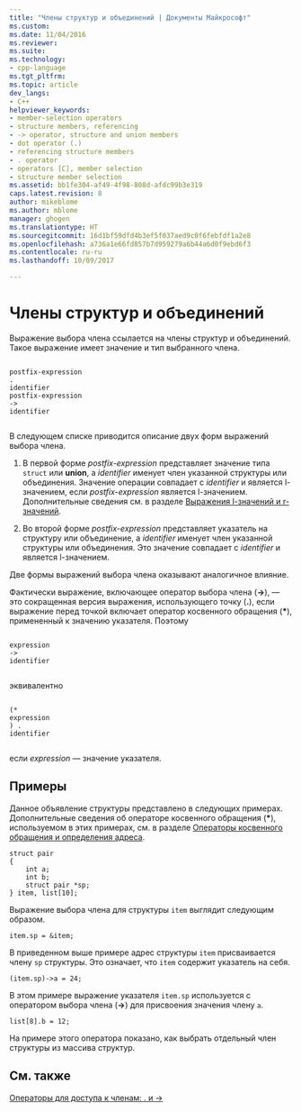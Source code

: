 ```yaml
---
title: "Члены структур и объединений | Документы Майкрософт"
ms.custom: 
ms.date: 11/04/2016
ms.reviewer: 
ms.suite: 
ms.technology:
- cpp-language
ms.tgt_pltfrm: 
ms.topic: article
dev_langs:
- C++
helpviewer_keywords:
- member-selection operators
- structure members, referencing
- -> operator, structure and union members
- dot operator (.)
- referencing structure members
- . operator
- operators [C], member selection
- structure member selection
ms.assetid: bb1fe304-af49-4f98-808d-afdc99b3e319
caps.latest.revision: 8
author: mikeblome
ms.author: mblome
manager: ghogen
ms.translationtype: HT
ms.sourcegitcommit: 16d1bf59dfd4b3ef5f037aed9c0f6febfdf1a2e8
ms.openlocfilehash: a736a1e66fd857b7d959279a6b44a6d0f9ebd6f3
ms.contentlocale: ru-ru
ms.lasthandoff: 10/09/2017

---
```

# <a name="structure-and-union-members"></a>Члены структур и объединений
Выражение выбора члена ссылается на члены структур и объединений. Такое выражение имеет значение и тип выбранного члена.  
  
```  
  
postfix-expression  
.  
identifier  
postfix-expression  
->  
identifier  
  
```  
  
 В следующем списке приводится описание двух форм выражений выбора члена.  
  
1.  В первой форме *postfix-expression* представляет значение типа `struct` или **union**, а *identifier* именует член указанной структуры или объединения. Значение операции совпадает с *identifier* и является l-значением, если *postfix-expression* является l-значением. Дополнительные сведения см. в разделе [Выражения l-значений и r-значений](../c-language/l-value-and-r-value-expressions.md).  
  
2.  Во второй форме *postfix-expression* представляет указатель на структуру или объединение, а *identifier* именует член указанной структуры или объединения. Это значение совпадает с *identifier* и является l-значением.  
  
 Две формы выражений выбора члена оказывают аналогичное влияние.  
  
 Фактически выражение, включающее оператор выбора члена (**->**), — это сокращенная версия выражения, использующего точку (**.**), если выражение перед точкой включает оператор косвенного обращения (**\***), примененный к значению указателя. Поэтому  
  
```  
  
expression  
->  
identifier  
  
```  
  
 эквивалентно  
  
```  
  
(*  
expression  
) .  
identifier  
  
```  
  
 если *expression* — значение указателя.  
  
## <a name="examples"></a>Примеры  
 Данное объявление структуры представлено в следующих примерах. Дополнительные сведения об операторе косвенного обращения (**\***), используемом в этих примерах, см. в разделе [Операторы косвенного обращения и определения адреса](../c-language/indirection-and-address-of-operators.md).  
  
```  
struct pair   
{  
    int a;  
    int b;  
    struct pair *sp;  
} item, list[10];  
```  
  
 Выражение выбора члена для структуры `item` выглядит следующим образом.  
  
```  
item.sp = &item;  
```  
  
 В приведенном выше примере адрес структуры `item` присваивается члену `sp` структуры. Это означает, что `item` содержит указатель на себя.  
  
```  
(item.sp)->a = 24;  
```  
  
 В этом примере выражение указателя `item.sp` используется с оператором выбора члена (**->**) для присвоения значения члену `a`.  
  
```  
list[8].b = 12;  
```  
  
 На примере этого оператора показано, как выбрать отдельный член структуры из массива структур.  
  
## <a name="see-also"></a>См. также  
 [Операторы для доступа к членам: . и ->](../cpp/member-access-operators-dot-and.md)
